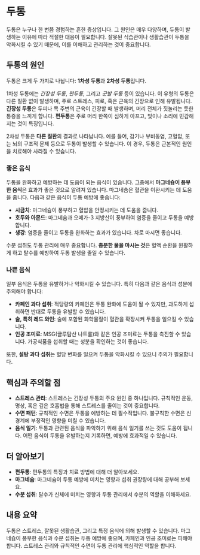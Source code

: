 # 두통

두통은 누구나 한 번쯤 경험하는 흔한 증상입니다. 그 원인은 매우 다양하며, 두통이 발생하는 이유에 따라 적절한 대응이 필요합니다. 잘못된 식습관이나 생활습관이 두통을 악화시킬 수 있기 때문에, 이를 이해하고 관리하는 것이 중요합니다.

## 두통의 원인

두통은 크게 두 가지로 나뉩니다: **1차성 두통**과 **2차성 두통**입니다.

1차성 두통에는 *긴장성 두통*, *편두통*, 그리고 *군발 두통* 등이 있습니다. 이 유형의 두통은 다른 질환 없이 발생하며, 주로 스트레스, 피로, 혹은 근육의 긴장으로 인해 유발됩니다. **긴장성 두통**은 두피나 목 주변의 근육이 긴장할 때 발생하며, 머리 전체가 짓눌리는 듯한 통증을 느끼게 합니다. **편두통**은 주로 머리 한쪽이 심하게 아프고, 빛이나 소리에 민감해지는 것이 특징입니다.

2차성 두통은 **다른 질환**의 결과로 나타납니다. 예를 들어, 감기나 부비동염, 고혈압, 또는 뇌의 구조적 문제 등으로 두통이 발생할 수 있습니다. 이 경우, 두통은 근본적인 원인을 치료해야 사라질 수 있습니다.

### 좋은 음식

두통을 완화하고 예방하는 데 도움이 되는 음식이 있습니다. 그중에서 **마그네슘이 풍부한 음식**은 효과가 좋은 것으로 알려져 있습니다. 마그네슘은 혈관을 이완시키는 데 도움을 줍니다. 다음과 같은 음식이 두통 예방에 좋습니다:

- **시금치**: 마그네슘이 풍부하고 혈압을 안정시키는 데 도움을 줍니다.
- **호두와 아몬드**: 마그네슘과 오메가-3 지방산이 풍부하여 염증을 줄이고 두통을 예방합니다.
- **생강**: 염증을 줄이고 두통을 완화하는 효과가 있습니다. 차로 마시면 좋습니다.

수분 섭취도 두통 관리에 매우 중요합니다. **충분한 물을 마시는 것**은 혈액 순환을 원활하게 하고 탈수를 예방하여 두통 발생을 줄일 수 있습니다.

### 나쁜 음식

일부 음식은 두통을 유발하거나 악화시킬 수 있습니다. 특히 다음과 같은 음식과 성분에 주의해야 합니다:

- **카페인 과다 섭취**: 적당량의 카페인은 두통 완화에 도움이 될 수 있지만, 과도하게 섭취하면 반대로 두통을 유발할 수 있습니다.
- **술, 특히 레드 와인**: 술에 포함된 화학물질이 혈관을 확장시켜 두통을 일으킬 수 있습니다.
- **인공 조미료**: MSG(글루탐산 나트륨)와 같은 인공 조미료는 두통을 촉진할 수 있습니다. 가공식품을 섭취할 때는 성분을 확인하는 것이 좋습니다.

또한, **설탕 과다 섭취**는 혈당 변화를 일으켜 두통을 악화시킬 수 있으니 주의가 필요합니다.

## 핵심과 주의할 점

- **스트레스 관리**: 스트레스는 긴장성 두통의 주요 원인 중 하나입니다. 규칙적인 운동, 명상, 혹은 깊은 호흡법을 통해 스트레스를 줄이는 것이 중요합니다.
- **수면 패턴**: 규칙적인 수면은 두통을 예방하는 데 필수적입니다. 불규칙한 수면은 신경계에 부정적인 영향을 미칠 수 있습니다.
- **음식 일기**: 두통과 관련된 음식을 파악하기 위해 음식 일기를 쓰는 것도 도움이 됩니다. 어떤 음식이 두통을 유발하는지 기록하면, 예방에 효과적일 수 있습니다.

## 더 알아보기

- **편두통**: 편두통의 특징과 치료 방법에 대해 더 알아보세요.
- **마그네슘**: 마그네슘이 두통 예방에 미치는 영향과 섭취 권장량에 대해 공부해 보세요.
- **수분 섭취**: 탈수가 신체에 미치는 영향과 두통 관리에서 수분의 역할을 이해하세요.

## 내용 요약

두통은 스트레스, 잘못된 생활습관, 그리고 특정 음식에 의해 발생할 수 있습니다. 마그네슘이 풍부한 음식과 수분 섭취는 두통 예방에 좋으며, 카페인과 인공 조미료는 피해야 합니다. 스트레스 관리와 규칙적인 수면이 두통 관리에 핵심적인 역할을 합니다.